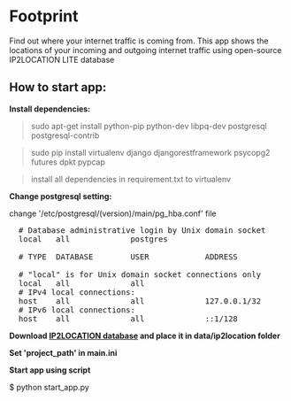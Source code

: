 # Footprint

Find out where your internet traffic is coming from. This app shows the locations of your incoming and outgoing internet traffic using open-source IP2LOCATION LITE database

## How to start app:

**Install dependencies:**

> sudo apt-get install python-pip python-dev libpq-dev postgresql postgresql-contrib

> sudo pip install virtualenv django djangorestframework psycopg2 futures dpkt pypcap

> install all dependencies in requirement.txt to virtualenv

**Change postgresql setting:**

change '/etc/postgresql/(version)/main/pg_hba.conf' file

<pre>
  # Database administrative login by Unix domain socket
  local   all             postgres                                trust

  # TYPE  DATABASE        USER            ADDRESS                 METHOD

  # "local" is for Unix domain socket connections only
  local   all             all                                     md5
  # IPv4 local connections:
  host    all             all             127.0.0.1/32            md5
  # IPv6 local connections:
  host    all             all             ::1/128                 md5
</pre>

**Download [IP2LOCATION database](https://lite.ip2location.com/database-ip-country-region-city-latitude-longitude) and place it in data/ip2location folder**

**Set 'project_path' in main.ini**

**Start app using script**

$ python start_app.py